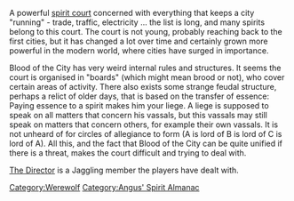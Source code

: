 A powerful [spirit court](spirits "wikilink") concerned with everything
that keeps a city "running" - trade, traffic, electricity ... the list
is long, and many spirits belong to this court. The court is not young,
probably reaching back to the first cities, but it has changed a lot
over time and certainly grown more powerful in the modern world, where
cities have surged in importance.

Blood of the City has very weird internal rules and structures. It seems
the court is organised in "boards" (which might mean brood or not), who
cover certain areas of activity. There also exists some strange feudal
structure, perhaps a relict of older days, that is based on the transfer
of essence: Paying essence to a spirit makes him your liege. A liege is
supposed to speak on all matters that concern his vassals, but this
vassals may still speak on matters that concern others, for example
their own vassals. It is not unheard of for circles of allegiance to
form (A is lord of B is lord of C is lord of A). All this, and the fact
that Blood of the City can be quite unified if there is a threat, makes
the court difficult and trying to deal with.

[The Director](The_Director "wikilink") is a Jaggling member the players
have dealt with.

[Category:Werewolf](Category:Werewolf "wikilink") [Category:Angus'
Spirit Almanac](Category:Angus'_Spirit_Almanac "wikilink")